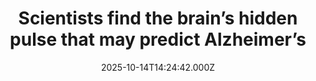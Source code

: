 ---
title: "Scientists find the brain’s hidden pulse that may predict Alzheimer’s"
date: 2025-10-14T14:24:42.000Z
category: Health
externalLink: "https://www.sciencedaily.com/releases/2025/10/251014014418.htm"
image: ""
excerpt: "Researchers at USC have created the first method to noninvasively measure microscopic blood vessel pulses in the human brain. Using advanced 7T MRI, they found these tiny pulsations grow stronger with age and vascular risk, disrupting the brain’s waste-clearing systems. The discovery may explain how circulation changes contribute to Alzheimer’s and other neurodegenerative diseases.…"
---